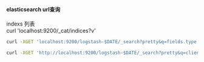 #### elasticsearch  url查询
indexs 列表<br/>
curl 'localhost:9200/_cat/indices?v'<br/>
```bash
curl -XGET 'localhost:9200/logstash-$DATE/_search?pretty&q=fields.type:syslog'

curl -XGET 'http://localhost:9200/logstash-$DATE/_search?pretty&q=client:iphone'
```
